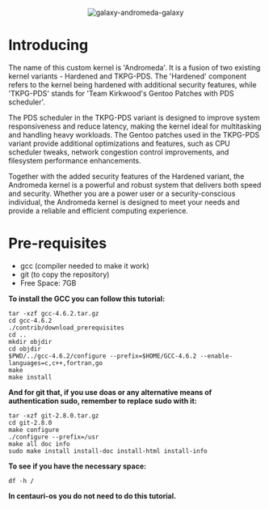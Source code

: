 <p align="center">
  <img src="https://user-images.githubusercontent.com/129683445/233145928-c65eb94b-75b6-46f8-83b8-0e861e9cedb6.gif" alt="galaxy-andromeda-galaxy">
</p>

#
# **Introducing**
The name of this custom kernel is 'Andromeda'. It is a fusion of two existing kernel variants - Hardened and TKPG-PDS. The 'Hardened' component refers to the kernel being hardened with additional security features, while 'TKPG-PDS' stands for 'Team Kirkwood's Gentoo Patches with PDS scheduler'.

The PDS scheduler in the TKPG-PDS variant is designed to improve system responsiveness and reduce latency, making the kernel ideal for multitasking and handling heavy workloads. The Gentoo patches used in the TKPG-PDS variant provide additional optimizations and features, such as CPU scheduler tweaks, network congestion control improvements, and filesystem performance enhancements.

Together with the added security features of the Hardened variant, the Andromeda kernel is a powerful and robust system that delivers both speed and security. Whether you are a power user or a security-conscious individual, the Andromeda kernel is designed to meet your needs and provide a reliable and efficient computing experience.
# **Pre-requisites**
- gcc (compiler needed to make it work)
- git (to copy the repository)
- Free Space: 7GB

**To install the GCC you can follow this tutorial:**
```
tar -xzf gcc-4.6.2.tar.gz
cd gcc-4.6.2
./contrib/download_prerequisites
cd ..
mkdir objdir
cd objdir
$PWD/../gcc-4.6.2/configure --prefix=$HOME/GCC-4.6.2 --enable-languages=c,c++,fortran,go
make
make install
```
**And for git that, if you use doas or any alternative means of authentication sudo, remember to replace sudo with it:**
```
tar -xzf git-2.8.0.tar.gz
cd git-2.8.0
make configure
./configure --prefix=/usr
make all doc info
sudo make install install-doc install-html install-info
```
**To see if you have the necessary space:**
```
df -h /
```
**In centauri-os you do not need to do this tutorial.**
